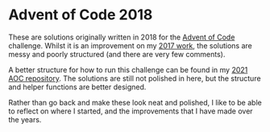 # Advent of Code 2018

These are solutions originally written in 2018 for the [Advent of Code](https://adventofcode.com/2018) challenge. Whilst it is an improvement on my [2017 work](https://github.com/glsdown/adventofcode-2017), the solutions are messy and poorly structured (and there are very few comments).

A better structure for how to run this challenge can be found in my [2021 AOC repository](https://github.com/glsdown/adventofcode-2021). The solutions are still not polished in here, but the structure and helper functions are better designed.

Rather than go back and make these look neat and polished, I like to be able to reflect on where I started, and the improvements that I have made over the years.